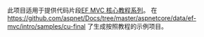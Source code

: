 此项目适用于提供代码片段[EF MVC 核心教程系列](https://docs.microsoft.com/aspnet/core/data/ef-mvc/intro)。 在 https://github.com/aspnet/Docs/tree/master/aspnetcore/data/ef-mvc/intro/samples/cu-final 了生成按照教程的示例项目。
